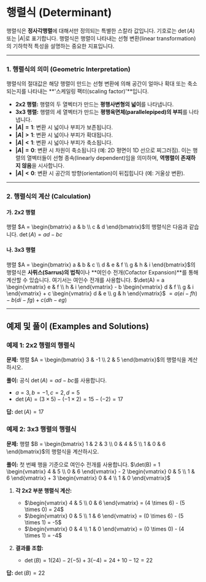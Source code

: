 # 행렬식 (Determinant)

행렬식은 **정사각행렬**에 대해서만 정의되는 특별한 스칼라 값입니다. 기호로는 $`\det(A)`$ 또는 $`|A|`$로 표기합니다. 행렬식은 행렬이 나타내는 선형 변환(linear transformation)의 기하학적 특성을 설명하는 중요한 지표입니다.

---

### 1. 행렬식의 의미 (Geometric Interpretation)

행렬식의 절대값은 해당 행렬이 만드는 선형 변환에 의해 공간이 얼마나 확대 또는 축소되는지를 나타내는 **'스케일링 팩터(scaling factor)'**입니다.

- **2x2 행렬:** 행렬의 두 열벡터가 만드는 **평행사변형의 넓이**를 나타냅니다.
- **3x3 행렬:** 행렬의 세 열벡터가 만드는 **평행육면체(parallelepiped)의 부피**를 나타냅니다.
- **$|A| = 1$**: 변환 시 넓이나 부피가 보존됩니다.
- **$|A| > 1$**: 변환 시 넓이나 부피가 확대됩니다.
- **$|A| < 1$**: 변환 시 넓이나 부피가 축소됩니다.
- **$|A| = 0$**: 변환 시 차원이 축소됩니다 (예: 2D 평면이 1D 선으로 찌그러짐). 이는 행렬의 열벡터들이 선형 종속(linearly dependent)임을 의미하며, **역행렬이 존재하지 않음**을 시사합니다.
- **$|A| < 0$**: 변환 시 공간의 방향(orientation)이 뒤집힙니다 (예: 거울상 변환).

---

### 2. 행렬식의 계산 (Calculation)

#### 가. 2x2 행렬
행렬 $`A = \begin{bmatrix} a & b \\ c & d \end{bmatrix}`$의 행렬식은 다음과 같습니다.
$`\det(A) = ad - bc`$

#### 나. 3x3 행렬
행렬 $`A = \begin{bmatrix} a & b & c \\ d & e & f \\ g & h & i \end{bmatrix}`$의 행렬식은 **사뤼스(Sarrus)의 법칙**이나 **여인수 전개(Cofactor Expansion)**를 통해 계산할 수 있습니다. 여기서는 여인수 전개를 사용합니다.
$`\det(A) = a \begin{vmatrix} e & f \\ h & i \end{vmatrix} - b \begin{vmatrix} d & f \\ g & i \end{vmatrix} + c \begin{vmatrix} d & e \\ g & h \end{vmatrix}`$
$`= a(ei - fh) - b(di - fg) + c(dh - eg)`$

---

## 예제 및 풀이 (Examples and Solutions)

### 예제 1: 2x2 행렬의 행렬식

**문제:** 행렬 $`A = \begin{bmatrix} 3 & -1 \\ 2 & 5 \end{bmatrix}`$의 행렬식을 계산하시오.

**풀이:**
공식 $`\det(A) = ad - bc`$를 사용합니다.
- $`a=3, b=-1, c=2, d=5`$
- $`\det(A) = (3 \times 5) - (-1 \times 2) = 15 - (-2) = 17`$

**답:** $`\det(A) = 17`$

### 예제 2: 3x3 행렬의 행렬식

**문제:** 행렬 $`B = \begin{bmatrix} 1 & 2 & 3 \\ 0 & 4 & 5 \\ 1 & 0 & 6 \end{bmatrix}`$의 행렬식을 계산하시오.

**풀이:**
첫 번째 행을 기준으로 여인수 전개를 사용합니다.
$`\det(B) = 1 \begin{vmatrix} 4 & 5 \\ 0 & 6 \end{vmatrix} - 2 \begin{vmatrix} 0 & 5 \\ 1 & 6 \end{vmatrix} + 3 \begin{vmatrix} 0 & 4 \\ 1 & 0 \end{vmatrix}`$

1.  **각 2x2 부분 행렬식 계산:**
    - $`\begin{vmatrix} 4 & 5 \\ 0 & 6 \end{vmatrix} = (4 \times 6) - (5 \times 0) = 24`$
    - $`\begin{vmatrix} 0 & 5 \\ 1 & 6 \end{vmatrix} = (0 \times 6) - (5 \times 1) = -5`$
    - $`\begin{vmatrix} 0 & 4 \\ 1 & 0 \end{vmatrix} = (0 \times 0) - (4 \times 1) = -4`$

2.  **결과를 조합:**
    - $`\det(B) = 1(24) - 2(-5) + 3(-4) = 24 + 10 - 12 = 22`$

**답:** $`\det(B) = 22`$
